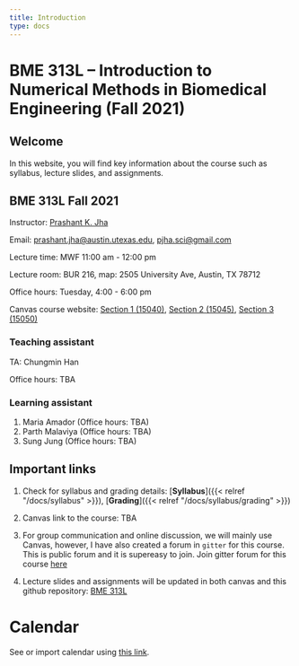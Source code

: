 ```yaml
---
title: Introduction
type: docs
---
```


# BME 313L – Introduction to Numerical Methods in Biomedical Engineering (Fall 2021)

## Welcome

In this website, you will find key information about the course such as syllabus, lecture slides, and assignments. 

## BME 313L Fall 2021

Instructor: [Prashant K. Jha](https://prashjha.github.io/)

Email: prashant.jha@austin.utexas.edu, pjha.sci@gmail.com

Lecture time: MWF 11:00 am - 12:00 pm

Lecture room: BUR 216, map: 2505 University Ave, Austin, TX 78712

Office hours: Tuesday, 4:00 - 6:00 pm

Canvas course website: [Section 1 (15040)](https://utexas.instructure.com/courses/1320074), [Section 2 (15045)](https://utexas.instructure.com/courses/1320083), [Section 3 (15050)](https://utexas.instructure.com/courses/1320092)

### Teaching assistant 

TA: Chungmin Han

Office hours: TBA

### Learning assistant

1. Maria Amador (Office hours: TBA)
2. Parth Malaviya (Office hours: TBA)
3. Sung Jung (Office hours: TBA)


## Important links
1. Check for syllabus and grading details: [**Syllabus**]({{< relref "/docs/syllabus" >}}), [**Grading**]({{< relref "/docs/syllabus/grading" >}})

2. Canvas link to the course: TBA

3. For group communication and online discussion, we will mainly use Canvas, however, I have also created a forum in `gitter` for this course. This is public forum and it is supereasy to join. Join gitter forum for this course [here](https://gitter.im/UTA-Fall2021-BME-313L/community)

4. Lecture slides and assignments will be updated in both canvas and this github repository: [BME 313L](https://github.com/prashjha/BME-313L)

# Calendar

See or import calendar using [this link](https://calendar.google.com/calendar/embed?src=png2ee3ike7v82kn9cl08ef2dg%40group.calendar.google.com&ctz=America%2FChicago).
